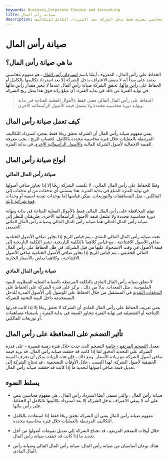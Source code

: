 ```yaml
---
keywords: Business,Corporate Finance and Accounting
title: صيانة رأس المال
description: صيانة رأس المال ، وتسمى أيضًا استرداد رأس المال ، هي مفهوم محاسبي يعترف فقط بدخل الشركة بعد الاسترداد الكامل للتكاليف.
---
```


# صيانة رأس المال
## ما هي صيانة رأس المال؟

الحفاظ على رأس المال ، المعروف أيضًا باسم [استرداد رأس المال](/capital-recovery) ، هو مفهوم محاسبي يعتمد على مبدأ أنه لا ينبغي الاعتراف بدخل الشركة إلا بعد استرداد تكاليفها بالكامل أو الحفاظ على [رأس مالها](/capital). تحقق الشركة صيانة رأس المال عندما لا يتغير مقدار رأس مالها في نهاية الفترة عن ذلك في بداية الفترة. أي مبلغ زائد فوق هذا يمثل ربح الشركة.

> الحفاظ على رأس المال المالي معني فقط بالأموال الفعلية المتاحة في بداية ونهاية دورة محاسبية محددة ولا تشمل قيمة الأصول الرأسمالية الأخرى.

>

## كيف تعمل صيانة رأس المال

يعني مفهوم صيانة رأس المال أن الشركة تحقق ربحًا فقط بمجرد استرداد التكاليف المرتبطة بالعمليات خلال فترة محاسبية محددة بالكامل. لحساب الربح ، يجب معرفة القيمة الإجمالية لأصول الشركة المالية [والأصول الرأسمالية الأخرى](/capitalasset) في بداية الفترة.

## أنواع صيانة رأس المال

### صيانة رأس المال المالي

وفقًا للحفاظ على رأس المال المالي ، لا تكسب الشركة ربحًا إلا إذا تجاوز صافي أصولها في نهاية الفترة المبلغ في بداية الفترة. هذا يستثني أي تدفقات من أو تدفقات إلى المالكين ، مثل المساهمات والتوزيعات. يمكن قياسها إما بوحدات نقدية اسمية أو وحدات [قوة شرائية ثابتة](/purchasingpower).

تهتم المحافظة على رأس المال المالي فقط بالأموال الفعلية المتاحة في بداية ونهاية دورة محاسبية محددة ولا تشمل قيمة الأصول الرأسمالية الأخرى. طريقتان للنظر إلى صيانة رأس المال المالي هما صيانة رأس المال المالي وصيانة رأس المال المالي الحقيقي.

تحت صيانة رأس المال المالي النقدي ، يتم قياس الربح إذا تجاوز صافي الأصول الختامية صافي الأصول الافتتاحية ، مع قياس كلاهما بالتكلفة [التاريخية](/historical-cost). تشير التكلفة التاريخية إلى قيمة الأصول في وقت الاستحواذ عليها من قبل الشركة. في ظل الحفاظ على رأس المال المالي الحقيقي ، يتم قياس الربح إذا تجاوز صافي الأصول الختامية صافي الأصول الافتتاحية ، وكلاهما يقاس بالأسعار الجارية.

### صيانة رأس المال المادي

لا تتعلق صيانة رأس المال المادي بالتكلفة المرتبطة بالصيانة الفعلية المطلوبة للبنود الملموسة ، مثل المعدات. بدلاً من ذلك ، يركز على قدرة الشركة على الحفاظ على [التدفقات النقدية](/cashflow) في المستقبل من خلال الحفاظ على الوصول إلى الأصول المدرة للدخل المستخدمة داخل البنية التحتية للشركة.

يعني تعريف الحفاظ على رأس المال المادي أن الشركة لا تحقق ربحًا إلا إذا كانت قدرتها الإنتاجية أو التشغيلية في نهاية الفترة تتجاوز السعة في بداية الفترة ، باستثناء مساهمات أو توزيعات المالكين.

## تأثير التضخم على المحافظة على رأس المال

معدل [التضخم المرتفع - خاصة](/inflation) التضخم الذي حدث خلال فترة زمنية قصيرة - على قدرة الشركة على التحديد الدقيق لما إذا كانت قد حققت صيانة رأس المال. قد تزيد قيمة صافي أصول الشركة مع زيادة الأسعار. ومع ذلك ، فإن هذه الزيادة يمكن أن تحرف القيمة الحقيقية لأصول الشركة. لهذا السبب ، خلال الأوقات التضخمية ، قد تحتاج الشركة إلى تعديل قيمة صافي أصولها لتحديد ما إذا كانت قد حققت صيانة رأس المال.

## يسلط الضوء

- صيانة رأس المال ، والتي تسمى أيضًا استرداد رأس المال ، هي مفهوم محاسبي ينص على أنه لا ينبغي الاعتراف بدخل الشركة إلا بعد استرداد تكاليفها بالكامل أو الحفاظ على رأس مالها.

- مفهوم صيانة رأس المال يعني أن الشركة تحقق ربحًا فقط إذا استعادت بالكامل التكاليف المرتبطة بالعمليات خلال فترة محاسبية محددة.

- خلال أوقات التضخم المرتفع ، قد تحتاج الشركة إلى تعديل تقييمات أصولها من أجل تحديد ما إذا كانت قد حققت صيانة رأس المال.

- هناك نوعان أساسيان من صيانة رأس المال: صيانة رأس المال المالي وصيانة رأس المال المادي.

